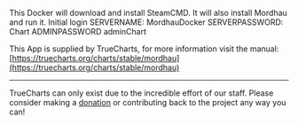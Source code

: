 This Docker will download and install SteamCMD. It will also install Mordhau and run it. Initial login SERVERNAME: MordhauDocker SERVERPASSWORD: Chart ADMINPASSWORD adminChart

This App is supplied by TrueCharts, for more information visit the manual: [https://truecharts.org/charts/stable/mordhau](https://truecharts.org/charts/stable/mordhau)

---

TrueCharts can only exist due to the incredible effort of our staff.
Please consider making a [donation](https://truecharts.org/sponsor) or contributing back to the project any way you can!
